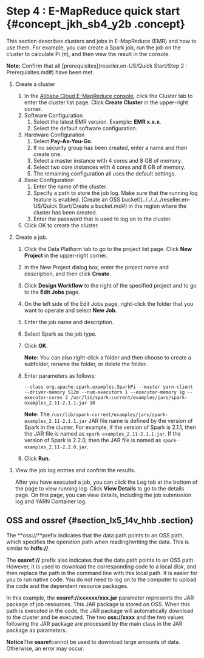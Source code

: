 # Step 4 : E-MapReduce quick start {#concept_jkh_sb4_y2b .concept}

This section describes clusters and jobs in E-MapReduce \(EMR\) and how to use them. For example, you can create a Spark job, run the job on the cluster to calculate Pi \(π\), and then view the result in the console.

**Note:** Confirm that all [prerequisites](reseller.en-US/Quick Start/Step 2 : Prerequisites.md#) have been met.

1.  Create a cluster
    1.  In the [Alibaba Cloud E-MapReduce console](https://partners-intl.console.aliyun.com/#/emr), click the Cluster tab to enter the cluster list page. Click **Create Cluster** in the upper-right corner.
    2.  Software Configuration
        1.  Select the latest EMR version. Example: **EMR x.x.x**.
        2.  Select the default software configuration.
    3.  Hardware Configuration
        1.  Select **Pay-As-You-Go**.
        2.  If no security group has been created, enter a name and then create one.
        3.  Select a master instance with 4 cores and 8 GB of memory.
        4.  Select two core instances with 4 cores and 8 GB of memory.
        5.  The remaining configuration all uses the default settings.
    4.  Basic Configuration
        1.  Enter the name of the cluster.
        2.  Specify a path to store the job log. Make sure that the running log feature is enabled. [Create an OSS bucket](../../../../reseller.en-US/Quick Start/Create a bucket.md#) in the region where the cluster has been created.
        3.  Enter the password that is used to log on to the cluster.
    5.  Click OK to create the cluster.
2.  Create a job.
    1.  Click the Data Platform tab to go to the project list page. Click **New Project** in the upper-right corner.
    2.  In the New Project dialog box, enter the project name and description, and then click **Create**.
    3.  Click **Design Workflow** to the right of the specified project and to go to the **Edit Jobs** page.
    4.  On the left side of the Edit Jobs page, right-click the folder that you want to operate and select **New Job**.
    5.  Enter the job name and description.
    6.  Select Spark as the job type.
    7.  Click **OK**.

        **Note:** You can also right-click a folder and then choose to create a subfolder, rename the folder, or delete the folder.

    8.  Enter parameters as follows:

        ```
        --class org.apache.spark.examples.SparkPi --master yarn-client --driver-memory 512m --num-executors 1 --executor-memory 1g --executor-cores 2 /usr/lib/spark-current/examples/jars/spark-examples_2.11-2.1.1.jar 10
        ```

        **Note:** The `/usr/lib/spark-current/examples/jars/spark-examples_2.11-2.1.1.jar` JAR file name is defined by the version of Spark in the cluster. For example, if the version of Spark is 2.1.1, then the JAR file is named as `spark-examples_2.11-2.1.1.jar`. If the version of Spark is 2.2.0, then the JAR file is named as `spark-examples_2.11-2.2.0.jar`.

    9.  Click **Run**.
3.  View the job log entries and confirm the results.

    After you have executed a job, you can click the Log tab at the bottom of the page to view running log. Click **View Details** to go to the details page. On this page, you can view details, including the job submission log and YARN Container log.


## OSS and ossref {#section_lx5_14v_hhb .section}

The **oss://**prefix indicates that the data path points to an OSS path, which specifies the operation path when reading/writing the data. This is similar to **hdfs://**.

The **ossref://** prefix also indicates that the data path points to an OSS path. However, it is used to download the corresponding code to a local disk, and then replace the path in the command line with this local path. It is easier for you to run native code. You do not need to log on to the computer to upload the code and the dependent resource packages.

In this example, the **ossref://xxxxxx/xxx.jar** parameter represents the JAR package of job resources. This JAR package is stored on OSS. When this path is executed in the code, the JAR package will automatically download to the cluster and be executed. The two **oss://xxxx** and the two values following the JAR package are processed by the main class in the JAR package as parameters.

**Notice**The **ossref**cannot be used to download large amounts of data. Otherwise, an error may occur.

